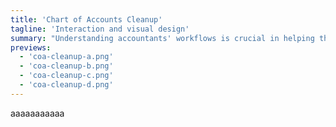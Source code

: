 ```yaml
---
title: 'Chart of Accounts Cleanup'
tagline: 'Interaction and visual design'
summary: "Understanding accountants' workflows is crucial in helping them clean up their clients' books."
previews:
  - 'coa-cleanup-a.png'
  - 'coa-cleanup-b.png'
  - 'coa-cleanup-c.png'
  - 'coa-cleanup-d.png'
---
```


aaaaaaaaaaa
